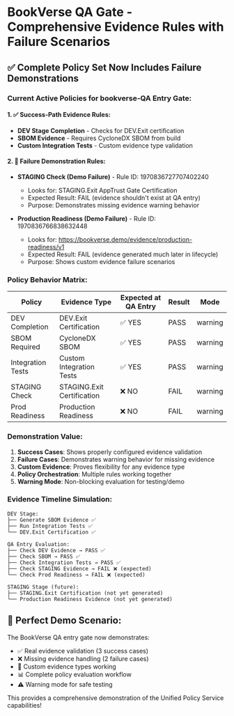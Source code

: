 # BookVerse QA Gate - Comprehensive Evidence Rules with Failure Scenarios

## ✅ Complete Policy Set Now Includes Failure Demonstrations

### Current Active Policies for bookverse-QA Entry Gate:

#### 1. ✅ Success-Path Evidence Rules:
- **DEV Stage Completion** - Checks for DEV.Exit certification
- **SBOM Evidence** - Requires CycloneDX SBOM from build
- **Custom Integration Tests** - Custom evidence type validation

#### 2. 🚨 Failure Demonstration Rules:
- **STAGING Check (Demo Failure)** - Rule ID: 1970836727707402240
  - Looks for: STAGING.Exit AppTrust Gate Certification
  - Expected Result: FAIL (evidence shouldn't exist at QA entry)
  - Purpose: Demonstrates missing evidence warning behavior

- **Production Readiness (Demo Failure)** - Rule ID: 1970836766838632448  
  - Looks for: https://bookverse.demo/evidence/production-readiness/v1
  - Expected Result: FAIL (evidence generated much later in lifecycle)
  - Purpose: Shows custom evidence failure scenarios

### Policy Behavior Matrix:

| Policy | Evidence Type | Expected at QA Entry | Result | Mode |
|--------|---------------|---------------------|--------|------|
| DEV Completion | DEV.Exit Certification | ✅ YES | PASS | warning |
| SBOM Required | CycloneDX SBOM | ✅ YES | PASS | warning |
| Integration Tests | Custom Integration Tests | ✅ YES | PASS | warning |
| STAGING Check | STAGING.Exit Certification | ❌ NO | FAIL | warning |
| Prod Readiness | Production Readiness | ❌ NO | FAIL | warning |

### Demonstration Value:

1. **Success Cases**: Shows properly configured evidence validation
2. **Failure Cases**: Demonstrates warning behavior for missing evidence
3. **Custom Evidence**: Proves flexibility for any evidence type
4. **Policy Orchestration**: Multiple rules working together
5. **Warning Mode**: Non-blocking evaluation for testing/demo

### Evidence Timeline Simulation:

```
DEV Stage:
├── Generate SBOM Evidence ✅
├── Run Integration Tests ✅  
└── DEV.Exit Certification ✅

QA Entry Evaluation:
├── Check DEV Evidence → PASS ✅
├── Check SBOM → PASS ✅
├── Check Integration Tests → PASS ✅
├── Check STAGING Evidence → FAIL ❌ (expected)
└── Check Prod Readiness → FAIL ❌ (expected)

STAGING Stage (future):
├── STAGING.Exit Certification (not yet generated)
└── Production Readiness Evidence (not yet generated)
```

## 🎯 Perfect Demo Scenario:

The BookVerse QA entry gate now demonstrates:
- ✅ Real evidence validation (3 success cases)
- ❌ Missing evidence handling (2 failure cases)  
- 🔧 Custom evidence types working
- 📊 Complete policy evaluation workflow
- ⚠️ Warning mode for safe testing

This provides a comprehensive demonstration of the Unified Policy Service capabilities!
